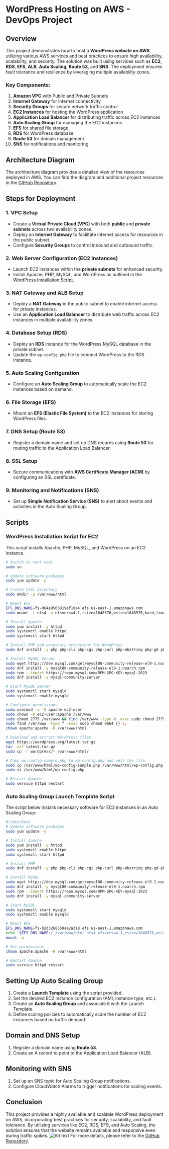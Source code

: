 # WordPress Hosting on AWS - DevOps Project
## Overview

This project demonstrates how to host a **WordPress website on AWS**, utilizing various AWS services and best practices to ensure high availability, scalability, and security. The solution was built using services such as **EC2**, **RDS**, **EFS**, **ALB**, **Auto Scaling**, **Route 53**, and **SNS**. The deployment ensures fault tolerance and resilience by leveraging multiple availability zones.

### Key Components:
1. **Amazon VPC** with Public and Private Subnets
2. **Internet Gateway** for internet connectivity
3. **Security Groups** for secure network traffic control
4. **EC2 Instances** for hosting the WordPress application
5. **Application Load Balancer** for distributing traffic across EC2 instances
6. **Auto Scaling Group** for managing the EC2 instances
7. **EFS** for shared file storage
8. **RDS** for WordPress database
9. **Route 53** for domain management
10. **SNS** for notifications and monitoring

## Architecture Diagram

The architecture diagram provides a detailed view of the resources deployed in AWS. You can find the diagram and additional project resources in the [GitHub Repository](https://github.com/your-repository-link).

## Steps for Deployment

### 1. **VPC Setup**
   - Create a **Virtual Private Cloud (VPC)** with both **public** and **private subnets** across two availability zones.
   - Deploy an **Internet Gateway** to facilitate internet access for resources in the public subnet.
   - Configure **Security Groups** to control inbound and outbound traffic.

### 2. **Web Server Configuration (EC2 Instances)**
   - Launch EC2 instances within the **private subnets** for enhanced security.
   - Install Apache, PHP, MySQL, and WordPress as outlined in the [WordPress Installation Script](#WordPress-Installation-Script).

### 3. **NAT Gateway and ALB Setup**
   - Deploy a **NAT Gateway** in the public subnet to enable internet access for private instances.
   - Use an **Application Load Balancer** to distribute web traffic across EC2 instances in multiple availability zones.

### 4. **Database Setup (RDS)**
   - Deploy an **RDS** instance for the WordPress MySQL database in the private subnet.
   - Update the `wp-config.php` file to connect WordPress to the RDS instance.

### 5. **Auto Scaling Configuration**
   - Configure an **Auto Scaling Group** to automatically scale the EC2 instances based on demand.

### 6. **File Storage (EFS)**
   - Mount an **EFS (Elastic File System)** to the EC2 instances for storing WordPress files.

### 7. **DNS Setup (Route 53)**
   - Register a domain name and set up DNS records using **Route 53** for routing traffic to the Application Load Balancer.

### 8. **SSL Setup**
   - Secure communications with **AWS Certificate Manager (ACM)** by configuring an SSL certificate.

### 9. **Monitoring and Notifications (SNS)**
   - Set up **Simple Notification Service (SNS)** to alert about events and activities in the Auto Scaling Group.

## Scripts

### WordPress Installation Script for EC2

This script installs Apache, PHP, MySQL, and WordPress on an EC2 instance.

```bash
# Switch to root user
sudo su

# Update software packages
sudo yum update -y

# Create html directory
sudo mkdir -p /var/www/html

# Mount EFS
EFS_DNS_NAME=fs-064e9505819af10a4.efs.us-east-1.amazonaws.com
sudo mount -t nfs4 -o nfsvers=4.1,rsize=1048576,wsize=1048576,hard,timeo=600,retrans=2,noresvport "$EFS_DNS_NAME":/ /var/www/html

# Install Apache
sudo yum install -y httpd
sudo systemctl enable httpd
sudo systemctl start httpd

# Install PHP and necessary extensions for WordPress
sudo dnf install -y php php-cli php-cgi php-curl php-mbstring php-gd php-mysqlnd php-gettext php-json php-xml php-fpm php-intl php-zip php-bcmath php-ctype php-fileinfo php-openssl php-pdo php-tokenizer

# Install MySQL Server
sudo wget https://dev.mysql.com/get/mysql80-community-release-el9-1.noarch.rpm
sudo dnf install -y mysql80-community-release-el9-1.noarch.rpm
sudo rpm --import https://repo.mysql.com/RPM-GPG-KEY-mysql-2023
sudo dnf install -y mysql-community-server

# Start MySQL Server
sudo systemctl start mysqld
sudo systemctl enable mysqld

# Configure permissions
sudo usermod -a -G apache ec2-user
sudo chown -R ec2-user:apache /var/www
sudo chmod 2775 /var/www && find /var/www -type d -exec sudo chmod 2775 {} \;
sudo find /var/www -type f -exec sudo chmod 0664 {} \;
chown apache:apache -R /var/www/html

# Download and extract WordPress files
wget https://wordpress.org/latest.tar.gz
tar -xzf latest.tar.gz
sudo cp -r wordpress/* /var/www/html/

# Copy wp-config-sample.php to wp-config.php and edit the file
sudo cp /var/www/html/wp-config-sample.php /var/www/html/wp-config.php
sudo vi /var/www/html/wp-config.php

# Restart Apache
sudo service httpd restart
```

### Auto Scaling Group Launch Template Script

The script below installs necessary software for EC2 instances in an Auto Scaling Group:

```bash
#!/bin/bash
# Update software packages
sudo yum update -y

# Install Apache
sudo yum install -y httpd
sudo systemctl enable httpd
sudo systemctl start httpd

# Install PHP
sudo dnf install -y php php-cli php-cgi php-curl php-mbstring php-gd php-mysqlnd php-gettext php-json php-xml php-fpm php-intl php-zip php-bcmath php-ctype php-fileinfo php-openssl php-pdo php-tokenizer

# Install MySQL
sudo wget https://dev.mysql.com/get/mysql80-community-release-el9-1.noarch.rpm
sudo dnf install -y mysql80-community-release-el9-1.noarch.rpm
sudo rpm --import https://repo.mysql.com/RPM-GPG-KEY-mysql-2023
sudo dnf install -y mysql-community-server

# Start MySQL
sudo systemctl start mysqld
sudo systemctl enable mysqld

# Mount EFS
EFS_DNS_NAME=fs-02d3268559aa2a318.efs.us-east-1.amazonaws.com
echo "$EFS_DNS_NAME:/ /var/www/html nfs4 nfsvers=4.1,rsize=1048576,wsize=1048576,hard,timeo=600,retrans=2 0 0" >> /etc/fstab
mount -a

# Set permissions
chown apache:apache -R /var/www/html

# Restart Apache
sudo service httpd restart
```

## Setting Up Auto Scaling Group

1. Create a **Launch Template** using the script provided.
2. Set the desired EC2 instance configuration (AMI, instance type, etc.).
3. Create an **Auto Scaling Group** and associate it with the Launch Template.
4. Define scaling policies to automatically scale the number of EC2 instances based on traffic demand.

## Domain and DNS Setup

1. Register a domain name using **Route 53**.
2. Create an A record to point to the Application Load Balancer (ALB).

## Monitoring with SNS

1. Set up an SNS topic for Auto Scaling Group notifications.
2. Configure CloudWatch Alarms to trigger notifications for scaling events.

## Conclusion

This project provides a highly available and scalable WordPress deployment on AWS, incorporating best practices for security, scalability, and fault tolerance. By utilizing services like EC2, RDS, EFS, and Auto Scaling, the solution ensures that the website remains available and responsive even during traffic spikes.
![Alt text](/2._Host_a_WordPress_Website_on_AWS.png)
For more details, please refer to the [GitHub Repository](https://github.com/your-repository-link).
